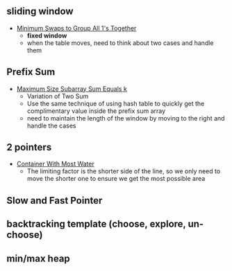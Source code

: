 
## sliding window
- [Minimum Swaps to Group All 1's Together ](https://leetcode.com/problems/minimum-swaps-to-group-all-1s-together/editorial/?envType=study-plan&id=data-structure-iii)
	- **fixed window**
	- when the table moves, need to think about two cases and handle them 


## Prefix Sum
- [Maximum Size Subarray Sum Equals k](https://leetcode.com/problems/maximum-size-subarray-sum-equals-k/description/)
	- Variation of Two Sum 
	- Use the same technique of using hash table to quickly get the complimentary value inside the prefix sum array
	- need to maintain the length of the window by moving to the right and handle the cases 

## 2 pointers
- [Container With Most Water](https://leetcode.com/problems/container-with-most-water/description/)
	- The limiting factor is the shorter side of the line, so we only need to move the shorter one to ensure we get the most possible area

## Slow and Fast Pointer 

## backtracking template (choose, explore, un-choose)

## min/max heap 